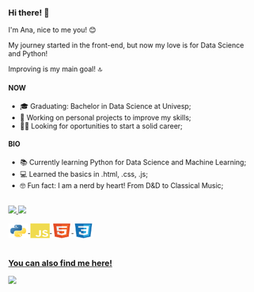 ### Hi there! 👋

I'm Ana, nice to me you! 😊

My journey started in the front-end, but now my love is for Data Science and Python!

Improving is my main goal! :top:

#### NOW

- :mortar_board: Graduating: Bachelor in Data Science at Univesp;
- :seedling: Working on personal projects to improve my skills;
- :woman_technologist: Looking for oportunities to start a solid career;


#### BIO

- :books: Currently learning Python for Data Science and Machine Learning;
- :computer: Learned the basics in .html, .css, .js;
- :nerd_face: Fun fact: I am a nerd by heart! From D&D to Classical Music;

 <br>

<div>
  <a href="https://github.com/anaVitoriaLouro">
  <img height="170em" src="https://github-readme-stats.vercel.app/api?username=anaVitoriaLouro&show_icons=true&theme=rose_pine&include_all_commits=true&count_private=true"/>
  <img height="170em" src="https://github-readme-stats.vercel.app/api/top-langs/?username=anaVitoriaLouro&layout=compact&langs_count=6&theme=rose_pine"/>
</div>
<div style="display: inline_block"><br>
  <img align="center" alt="CSS" height="30" width="40" src="https://raw.githubusercontent.com/devicons/devicon/master/icons/python/python-original.svg">
  <img align="center" alt="Js" height="30" width="40" src="https://raw.githubusercontent.com/devicons/devicon/master/icons/javascript/javascript-plain.svg">
  <img align="center" alt="HTML" height="30" width="40" src="https://raw.githubusercontent.com/devicons/devicon/master/icons/html5/html5-original.svg">
  <img align="center" alt="CSS" height="30" width="40" src="https://raw.githubusercontent.com/devicons/devicon/master/icons/css3/css3-original.svg">
</div>
 
 <br>
 
 
  ### You can also find me here!
 
<div> 
<a href="https://www.linkedin.com/in/ana-vit%C3%B3ria-louro-navili-987526221/" target="_blank"><img src="https://img.shields.io/badge/-LinkedIn-%230077B5?style=for-the-badge&logo=linkedin&logoColor=white" target="_blank"></a> 
  
</div>
